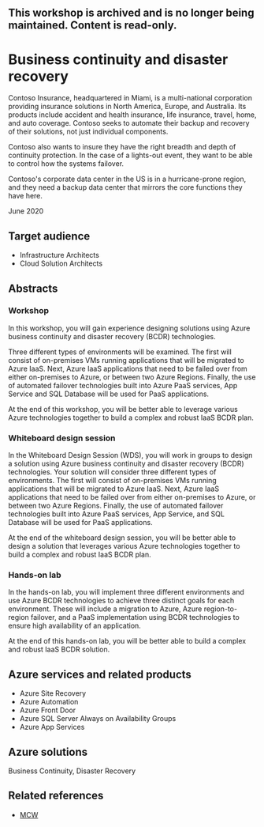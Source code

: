## This workshop is archived and is no longer being maintained. Content is read-only.

# Business continuity and disaster recovery

Contoso Insurance, headquartered in Miami, is a multi-national corporation providing insurance solutions in North America, Europe, and Australia. Its products include accident and health insurance, life insurance, travel, home, and auto coverage. Contoso seeks to automate their backup and recovery of their solutions, not just individual components.

Contoso also wants to insure they have the right breadth and depth of continuity protection. In the case of a lights-out event, they want to be able to control how the systems failover.

Contoso's corporate data center in the US is in a hurricane-prone region, and they need a backup data center that mirrors the core functions they have here.

June 2020

## Target audience

- Infrastructure Architects
- Cloud Solution Architects

## Abstracts

### Workshop

In this workshop, you will gain experience designing solutions using Azure business continuity and disaster recovery (BCDR) technologies.

Three different types of environments will be examined. The first will consist of on-premises VMs running applications that will be migrated to Azure IaaS. Next, Azure IaaS applications that need to be failed over from either on-premises to Azure, or between two Azure Regions. Finally, the use of automated failover technologies built into Azure PaaS services, App Service and SQL Database will be used for PaaS applications.

At the end of this workshop, you will be better able to leverage various Azure technologies together to build a complex and robust IaaS BCDR plan.

### Whiteboard design session

In the Whiteboard Design Session (WDS), you will work in groups to design a solution using Azure business continuity and disaster recovery (BCDR) technologies. Your solution will consider three different types of environments. The first will consist of on-premises VMs running applications that will be migrated to Azure IaaS. Next, Azure IaaS applications that need to be failed over from either on-premises to Azure, or between two Azure Regions. Finally, the use of automated failover technologies built into Azure PaaS services, App Service, and SQL Database will be used for PaaS applications.

At the end of the whiteboard design session, you will be better able to design a solution that leverages various Azure technologies together to build a complex and robust IaaS BCDR plan.

### Hands-on lab

In the hands-on lab, you will implement three different environments and use Azure BCDR technologies to achieve three distinct goals for each environment. These will include a migration to Azure, Azure region-to-region failover, and a PaaS implementation using BCDR technologies to ensure high availability of an application.

At the end of this hands-on lab, you will be better able to build a complex and robust IaaS BCDR solution.

## Azure services and related products

- Azure Site Recovery
- Azure Automation
- Azure Front Door
- Azure SQL Server Always on Availability Groups
- Azure App Services

## Azure solutions

Business Continuity, Disaster Recovery

## Related references

- [MCW](https://github.com/Microsoft/MCW)

